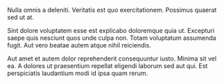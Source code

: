 Nulla omnis a deleniti. Veritatis est quo exercitationem. Possimus quaerat sed ut at.
 Sint dolore voluptatem esse est explicabo doloremque quia ut. Excepturi saepe quis nesciunt quos unde culpa non. Totam voluptatum assumenda fugit. Aut vero beatae autem atque nihil reiciendis.
 Aut amet et autem dolor reprehenderit consequuntur iusto. Minima sit vel ea. A dolores ut praesentium repellat eligendi laborum sed aut qui. Est perspiciatis laudantium modi id ipsa quam rerum.